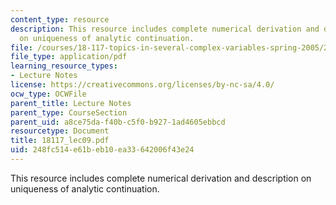 ```yaml
---
content_type: resource
description: This resource includes complete numerical derivation and description
  on uniqueness of analytic continuation.
file: /courses/18-117-topics-in-several-complex-variables-spring-2005/248fc514e61beb10ea33642006f43e24_18117_lec09.pdf
file_type: application/pdf
learning_resource_types:
- Lecture Notes
license: https://creativecommons.org/licenses/by-nc-sa/4.0/
ocw_type: OCWFile
parent_title: Lecture Notes
parent_type: CourseSection
parent_uid: a8ce75da-f40b-c5f0-b927-1ad4605ebbcd
resourcetype: Document
title: 18117_lec09.pdf
uid: 248fc514-e61b-eb10-ea33-642006f43e24
---
```

This resource includes complete numerical derivation and description on uniqueness of analytic continuation.
